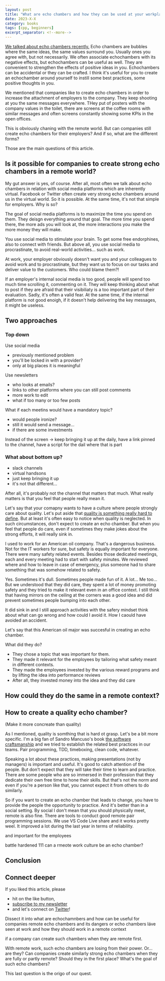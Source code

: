 ```yaml
---
layout: post
title: "What are echo chambers and how they can be used at your workplace?"
date: 2023-X-X
category: books
tags: [cpp, beginners]
excerpt_separator: <!--more-->
---
```

[We talked about echo chambers recently.]() Echo chambers are bubbles where the same ideas, the same values surround you. Usually ones you agree with, but not necessarily. We often associate echochambers with its negative effects, but echochambers can be useful as well. They are convenient to strengthen the effects of positive ideas in you. Echochambers can be accidental or they can be crafted. I think it's useful for you to create an echochamber around yourself to instill some best practices, some positive thoughts in you.

We mentioned that companies like to create echo chambers in order to increase the attachment of employers to the company. They keep shooting at you the same messages everywhere. THey put of posters with the company values in the toilet, there are screens at the coffee rooms with similar messages and often screens constantly showing some KPIs in the open offices.

This is obviously chaning with the remote world. But can companies still create echo chambers for their employers? And if so, what are the different forms?

Those are the main questions of this article.

## Is it possible for companies to create strong echo chambers in a remote world?

My gut answer is yes, of course. After all, most often we talk about echo chambers in relation with social media platforms which are inherently virtual. Facebook or Twitter often create very strong echo chambers around us in the virtual world. So it is possible. At the same time, it's not that simple for employers. Why is so?

The goal of social media platforms is to maximize the time you spend on them. They deisgn everything around that goal. The more time you spend there, the more ads you will look at, the more interactions you make the more money they will make.

You use social media to stimulate your brain. To get some free endorphines, also to connect with friends. But above all, you use social media to procrastinate, to avoid real-world activities... such as work.

At work, your employer obviously doesn't want you and your colleagues to avoid work and to procrastinate, but they want us to focus on our tasks and deliver value to the customers. Who could blame them?!

If an employer's internal social media is too good, people will spend too much time scrolling it, commenting on it. They will keep thinking about what to post if they are afraid that their visibiliaty is a too important part of their evaluation. Sadly, it's often a valid fear. At the same time, if the internal platform is not good enoigh, if it doesn't help delivering the key messages, it might be useless.


## Two approaches

### Top down

Use social media
  - previously mentioned problem
  - you'll be locked in with a provider?
  - only at big places it is meaningful

Use newsletters
  - who looks at emails?
  - links to other platforms where you can still post comments
  - more work to edit
  - what if too many or too few posts

What if each meetins would have a mandatory topic?
  - would people ironize?
  - still it would send a message...
  - if there are some investments

Instead of the screen -> keep bringing it up at the daily, have a link pinned to the channel, have a script for the dail where that is part 

### What about bottom up?
  - slack channels
  - virtual handsons
  - just keep bringing it up
  - it's not that different...







After all, it's probably not the channel that matters that much. What really matters is that you feel that people really mean it.














Let's say that your comapny wants to have a culture where people strongly care about quality. Let's put aside that [quality is something really hard to define](https://devreads.sandordargo.com/zen-and-the-art-of-motorcycle-maintenance-by-robert-pirsig/). But at least it's often easy to notice when quality is neglected. In such circumstances, don't expect to create an echo chamber. But when you feel that people do care, even if sometimes they make jokes about the strong efforts, it will really sink in.

I used to work for an American oil company. That's a dangerous business. Not for the IT workers for sure, but safety is equally important for everyone. There were many safety related events. Besides those dedicated meetings, each and every meeting had to start with safety minutes. We reviewed where and how to leave in case of emergency, plus someone had to share something that was somehow related to safety.

Yes. Sometimes it's dull. Sometimes people made fun of it. A lot... Me too... But we understood that they did care, they spent a lot of money promoting safety and they tried to make it relevant even in an office context. I still think that having mirrors on the ceiling at the corners was a good idea and did prevent sometimes people bumping into each other.

It did sink in and I still approach activities with the safery mindset think about what can go wrong and how could I avoid it. How I caould have avoided an accident. 

Let's say that this American oil major was succesful in creating an echo chamber.

What did they do?

- They chose a topic that was important for them.
- They made it relevant for the employees by tailoring what safety meant in different contexts.
- They made the employees invested by the various reward programs and by lifting the idea into performance reviews
- After all, they invested money into the idea and they did care

## How could they do the same in a remote context?

## How to create a quality echo chamber?

(Make it more concreate than quality)

As I mentioned, quality is somthing that is hard ot grasp. Let's be a bit more specific. I'm a big fan of Sandro Mancuso's book [the software craftsmanship]() and we tried to establish the related best practices in our teams. Pair programming, TDD, timeboxing, clean code, whatever.

Speaking a lot about these practices, making presentations (not by managers) is important and useful. It's good to catch attention of the people. But don't expect that they will take their time to learn and practice. There are some people who are so immersed in their profession that they dedicate their own free time to hone their skills. But that's not the norm and even if you're a person like that, you cannot expect it from others to do similarly.

So if you want to create an echo chamber that leads to change, you have to provide the people the opportunity to practice. And it's better than in a social setting. By social I don't mean that you should physically meet, remote is also fine. There are tools to conduct good remote pair programming sessions. We use VS Code Live share and it works pretty weel. It improved a lot during the last year in terms of reliability.



and important for the employees

battle hardened
111
can a rmeote work culture be an echo chamber?

## Conclusion


## Connect deeper

If you liked this article, please 
- hit on the like button,  
- [subscribe to my newsletter](http://eepurl.com/gvcv1j) 
- and let's connect on [Twitter](https://twitter.com/SandorDargo)!


Dissect it into
what are echochamnbers and how can be useful for companies
remote echo chambers and its dangers
or
echo chambers Iáve seen at work and how they should work in a remote context

if a company can create such chambers when they are remote first.



With remote work, such echo chambers are losing from their power. Or... are they? Can companies create similarly strong echo chambers when they are fully or partly remote? Should they in the first place? What's the goal of such echo chambers?

This last question is the origo of our quest.